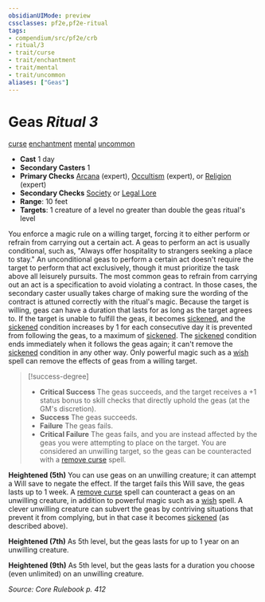 ```yaml
---
obsidianUIMode: preview
cssclasses: pf2e,pf2e-ritual
tags:
- compendium/src/pf2e/crb
- ritual/3
- trait/curse
- trait/enchantment
- trait/mental
- trait/uncommon
aliases: ["Geas"]
---
```

# Geas *Ritual 3*  
[curse](rules/traits/curse.md "Curse Effect Trait")  [enchantment](rules/traits/enchantment.md "Enchantment School Trait")  [mental](rules/traits/mental.md "Mental Effect Trait")  [uncommon](rules/traits/uncommon.md "Uncommon Rarity Trait")  

- **Cast** 1 day
- **Secondary Casters** 1
- **Primary Checks** [Arcana](compendium/skills.md#Arcana) (expert), [Occultism](compendium/skills.md#Occultism) (expert), or [Religion](compendium/skills.md#Religion) (expert)
- **Secondary Checks** [Society](compendium/skills.md#Society) or [Legal Lore](compendium/skills.md#Lore)
- **Range**: 10 feet
- **Targets**: 1 creature of a level no greater than double the geas ritual's level

You enforce a magic rule on a willing target, forcing it to either perform or refrain from carrying out a certain act. A geas to perform an act is usually conditional, such as, "Always offer hospitality to strangers seeking a place to stay." An unconditional geas to perform a certain act doesn't require the target to perform that act exclusively, though it must prioritize the task above all leisurely pursuits. The most common geas to refrain from carrying out an act is a specification to avoid violating a contract. In those cases, the secondary caster usually takes charge of making sure the wording of the contract is attuned correctly with the ritual's magic. Because the target is willing, geas can have a duration that lasts for as long as the target agrees to. If the target is unable to fulfill the geas, it becomes [sickened](rules/conditions.md#Sickened), and the [sickened](rules/conditions.md#Sickened) condition increases by 1 for each consecutive day it is prevented from following the geas, to a maximum of [sickened](rules/conditions.md#Sickened). The [sickened](rules/conditions.md#Sickened) condition ends immediately when it follows the geas again; it can't remove the [sickened](rules/conditions.md#Sickened) condition in any other way. Only powerful magic such as a [wish](compendium/spells/wish.md) spell can remove the effects of geas from a willing target.

> [!success-degree] 
> - **Critical Success** The geas succeeds, and the target receives a +1 status bonus to skill checks that directly uphold the geas (at the GM's discretion).
> - **Success** The geas succeeds.
> - **Failure** The geas fails.
> - **Critical Failure** The geas fails, and you are instead affected by the geas you were attempting to place on the target. You are considered an unwilling target, so the geas can be counteracted with a [remove curse](compendium/spells/remove-curse.md) spell.

**Heightened (5th)** You can use geas on an unwilling creature; it can attempt a Will save to negate the effect. If the target fails this Will save, the geas lasts up to 1 week. A [remove curse](compendium/spells/remove-curse.md) spell can counteract a geas on an unwilling creature, in addition to powerful magic such as a [wish](compendium/spells/wish.md) spell. A clever unwilling creature can subvert the geas by contriving situations that prevent it from complying, but in that case it becomes [sickened](rules/conditions.md#Sickened) (as described above).

**Heightened (7th)** As 5th level, but the geas lasts for up to 1 year on an unwilling creature.

**Heightened (9th)** As 5th level, but the geas lasts for a duration you choose (even unlimited) on an unwilling creature.

*Source: Core Rulebook p. 412*